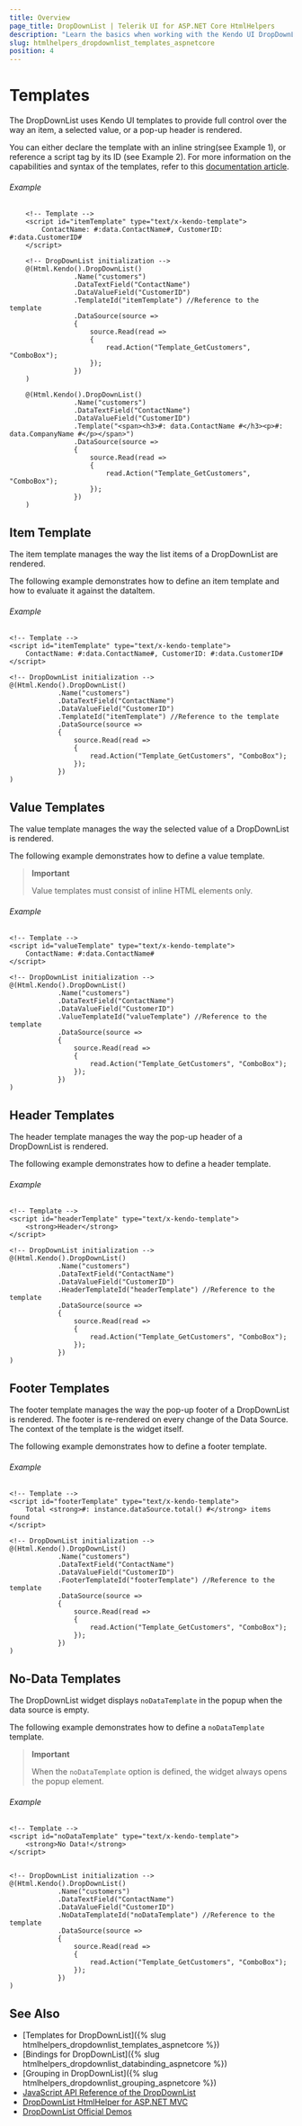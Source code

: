 ```yaml
---
title: Overview
page_title: DropDownList | Telerik UI for ASP.NET Core HtmlHelpers
description: "Learn the basics when working with the Kendo UI DropDownList HtmlHelper for ASP.NET Core (MVC 6 or ASP.NET Core MVC)."
slug: htmlhelpers_dropdownlist_templates_aspnetcore
position: 4
---
```


# Templates

The DropDownList uses Kendo UI templates to provide full control over the way an item, a selected value, or a pop-up header is rendered.

 You can either declare the template with an inline string(see Example 1), or reference a script tag by its ID (see Example 2). For more information on the capabilities and syntax of the templates, refer to this [documentation article](https://docs.telerik.com/kendo-ui/framework/templates/overview).


###### Example

```tab-Example1
    <!-- Template -->
    <script id="itemTemplate" type="text/x-kendo-template">
        ContactName: #:data.ContactName#, CustomerID: #:data.CustomerID#
    </script>

    <!-- DropDownList initialization -->
    @(Html.Kendo().DropDownList()
                .Name("customers")
                .DataTextField("ContactName")
                .DataValueField("CustomerID")
                .TemplateId("itemTemplate") //Reference to the template
                .DataSource(source =>
                {
                    source.Read(read =>
                    {
                        read.Action("Template_GetCustomers", "ComboBox");
                    });
                })
    )
```
<!-- Example 2- Inline declaration of the template.

###### Example -->
```tab-Example2
    @(Html.Kendo().DropDownList()
                .Name("customers")
                .DataTextField("ContactName")
                .DataValueField("CustomerID")
                .Template("<span><h3>#: data.ContactName #</h3><p>#: data.CompanyName #</p></span>")
                .DataSource(source =>
                {
                    source.Read(read =>
                    {
                        read.Action("Template_GetCustomers", "ComboBox");
                    });
                })
    )
```



## Item Template

The item template manages the way the list items of a DropDownList are rendered.

The following example demonstrates how to define an item template and how to evaluate it against the dataItem.

###### Example
    <!-- Template -->
    <script id="itemTemplate" type="text/x-kendo-template">
        ContactName: #:data.ContactName#, CustomerID: #:data.CustomerID#
    </script>

    <!-- DropDownList initialization -->
    @(Html.Kendo().DropDownList()
                .Name("customers")
                .DataTextField("ContactName")
                .DataValueField("CustomerID")
                .TemplateId("itemTemplate") //Reference to the template
                .DataSource(source =>
                {
                    source.Read(read =>
                    {
                        read.Action("Template_GetCustomers", "ComboBox");
                    });
                })
    )

## Value Templates

The value template manages the way the selected value of a DropDownList is rendered.

The following example demonstrates how to define a value template.

> **Important**
>
> Value templates must consist of inline HTML elements only.

###### Example

    <!-- Template -->
    <script id="valueTemplate" type="text/x-kendo-template">
        ContactName: #:data.ContactName#
    </script>

    <!-- DropDownList initialization -->
    @(Html.Kendo().DropDownList()
                .Name("customers")
                .DataTextField("ContactName")
                .DataValueField("CustomerID")
                .ValueTemplateId("valueTemplate") //Reference to the template
                .DataSource(source =>
                {
                    source.Read(read =>
                    {
                        read.Action("Template_GetCustomers", "ComboBox");
                    });
                })
    )

## Header Templates

The header template manages the way the pop-up header of a DropDownList is rendered.

The following example demonstrates how to define a header template.

###### Example

    <!-- Template -->
    <script id="headerTemplate" type="text/x-kendo-template">
        <strong>Header</strong>
    </script>

    <!-- DropDownList initialization -->
    @(Html.Kendo().DropDownList()
                .Name("customers")
                .DataTextField("ContactName")
                .DataValueField("CustomerID")
                .HeaderTemplateId("headerTemplate") //Reference to the template
                .DataSource(source =>
                {
                    source.Read(read =>
                    {
                        read.Action("Template_GetCustomers", "ComboBox");
                    });
                })
    )

## Footer Templates

The footer template manages the way the pop-up footer of a DropDownList is rendered. The footer is re-rendered on every change of the Data Source. The context of the template is the widget itself.

The following example demonstrates how to define a footer template.

###### Example

    <!-- Template -->
    <script id="footerTemplate" type="text/x-kendo-template">
        Total <strong>#: instance.dataSource.total() #</strong> items found
    </script>

    <!-- DropDownList initialization -->
    @(Html.Kendo().DropDownList()
                .Name("customers")
                .DataTextField("ContactName")
                .DataValueField("CustomerID")
                .FooterTemplateId("footerTemplate") //Reference to the template
                .DataSource(source =>
                {
                    source.Read(read =>
                    {
                        read.Action("Template_GetCustomers", "ComboBox");
                    });
                })
    )

## No-Data Templates

The DropDownList widget displays `noDataTemplate` in the popup when the data source is empty.

The following example demonstrates how to define a `noDataTemplate` template.

> **Important**
>
> When the `noDataTemplate` option is defined, the widget always opens the popup element.

###### Example

    <!-- Template -->
    <script id="noDataTemplate" type="text/x-kendo-template">
        <strong>No Data!</strong>
    </script>


    <!-- DropDownList initialization -->
    @(Html.Kendo().DropDownList()
                .Name("customers")
                .DataTextField("ContactName")
                .DataValueField("CustomerID")
                .NoDataTemplateId("noDataTemplate") //Reference to the template
                .DataSource(source =>
                {
                    source.Read(read =>
                    {
                        read.Action("Template_GetCustomers", "ComboBox");
                    });
                })
    )



 ## See Also

* [Templates for DropDownList]({% slug htmlhelpers_dropdownlist_templates_aspnetcore %})
* [Bindings for DropDownList]({% slug htmlhelpers_dropdownlist_databinding_aspnetcore %})
* [Grouping in DropDownList]({% slug htmlhelpers_dropdownlist_grouping_aspnetcore %})
* [JavaScript API Reference of the DropDownList](http://docs.telerik.com/kendo-ui/api/javascript/ui/dropdownlist)
* [DropDownList HtmlHelper for ASP.NET MVC](http://docs.telerik.com/aspnet-mvc/helpers/dropdownlist/overview)
* [DropDownList Official Demos](http://demos.telerik.com/aspnet-core/dropdownlist/index)